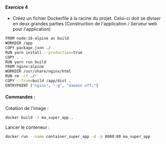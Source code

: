 #### Exercice 4

- Créez un fichier Dockerfile à la racine du projet. Celui-ci doit se diviser en deux grandes parties (Construction de l'application / Serveur web pour l'application)

```bash
FROM node:18-alpine as build
WORKDIR /app
COPY package.json ./
RUN yarn install --production=true
COPY . .
RUN yarn run build
FROM nginx:alpine
WORKDIR /usr/share/nginx/html
RUN rm -rf ./*
COPY --from=build /app/dist .
ENTRYPOINT ["nginx", "-g", "daemon off;"]
```

#### Commandes :

Création de l'image :

```bash
docker build -t ma_super_app .
```

Lancer le conteneur :

```bash
docker run --name container_super_app -d -p 8080:80 ma_super_app
```
